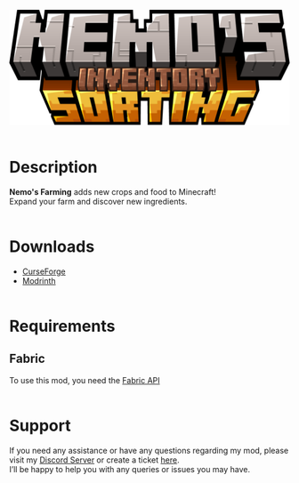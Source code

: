 ![Nemo's Inventory Sorting](https://github.com/NemoNotFound/NemoNotFound/blob/master/resources/minecraft_projects/titles/png/nemos_inventory_sorting.png?raw=true)
<br><br>

# Description
**Nemo's Farming** adds new crops and food to Minecraft!  
Expand your farm and discover new ingredients.
<br><br>

# Downloads
- [CurseForge](https://curseforge.com/minecraft/mc-mods/nemos-farming)
- [Modrinth](https://modrinth.com/mod/nemos-farming)
<br><br>

# Requirements
## Fabric
To use this mod, you need the [Fabric API](https://www.curseforge.com/minecraft/mc-mods/fabric-api)
<br><br>

# Support
If you need any assistance or have any questions regarding my mod,
please visit my [Discord Server](https://discord.com/invite/yxs9dga) or create a ticket [here](https://github.com/NemoNotFound/NemosFarming/issues). <br>
I’ll be happy to help you with any queries or issues you may have.